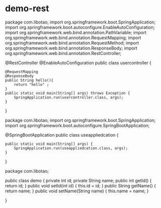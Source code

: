 # demo-rest
package com.libotao;
import org.springframework.boot.SpringApplication;
import org.springframework.boot.autoconfigure.EnableAutoConfiguration;
import org.springframework.web.bind.annotation.PathVariable;
import org.springframework.web.bind.annotation.RequestMapping;
import org.springframework.web.bind.annotation.RequestMethod;
import org.springframework.web.bind.annotation.ResponseBody;
import org.springframework.web.bind.annotation.RestController;

  @RestController
@EnableAutoConfiguration
public class usercontroller {

    @RequestMapping
    @ResponseBody
    public String hello(){
        return "hello" ;
    }
    public static void main(String[] args) throws Exception {
        SpringApplication.run(usercontroller.class, args);
    }
}


package com.libotao;
import org.springframework.boot.SpringApplication;
import org.springframework.boot.autoconfigure.SpringBootApplication;

@SpringBootApplication
public class useappliedcation {

	public static void main(String[] args) {
		SpringApplication.run(useappliedcation.class, args);
	}
}



package com.libotao;

public class demo {
   private int id;
   private String name;
public int getId() {
	return id;
}
public void setId(int id) {
	this.id = id;
}
public String getName() {
	return name;
}
public void setName(String name) {
	this.name = name;
}
   
   }
   

